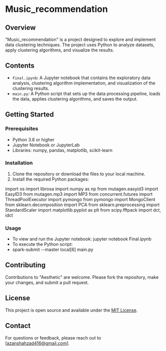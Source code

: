 # Music_recommendation


## Overview
"Music_recommendation" is a project designed to explore and implement data clustering techniques. The project uses Python to analyze datasets, apply clustering algorithms, and visualize the results.

## Contents
- `Final.ipynb`: A Jupyter notebook that contains the exploratory data analysis, clustering algorithm implementation, and visualization of the clustering results.
- `main.py`: A Python script that sets up the data processing pipeline, loads the data, applies clustering algorithms, and saves the output.

## Getting Started

### Prerequisites
- Python 3.8 or higher
- Jupyter Notebook or JupyterLab
- Libraries: numpy, pandas, matplotlib, scikit-learn

### Installation
1. Clone the repository or download the files to your local machine.
2. Install the required Python packages:

import os
import librosa
import numpy as np
from mutagen.easyid3 import EasyID3
from mutagen.mp3 import MP3
from concurrent.futures import ThreadPoolExecutor
import pymongo
from pymongo import MongoClient
from sklearn.decomposition import PCA
from sklearn.preprocessing import StandardScaler
import matplotlib.pyplot as plt
from scipy.fftpack import dct, idct

### Usage
- To view and run the Jupyter notebook:
  jupyter notebook Final.ipynb
- To execute the Python script:
- spark-submit --master local[6] main.py


## Contributing
Contributions to "Aesthetic" are welcome. Please fork the repository, make your changes, and submit a pull request.

## License
This project is open source and available under the [MIT License](LICENSE.md).

## Contact
For questions or feedback, please reach out to [azanshahzad416@gmail.com].

